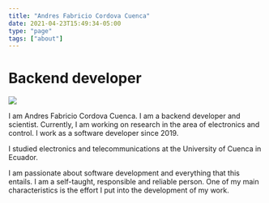 ```yaml
---
title: "Andres Fabricio Cordova Cuenca"
date: 2021-04-23T15:49:34-05:00
type: "page"
tags: ["about"]
---
```


# Backend developer
![](https://i.imgur.com/qZVGgqO.png)

I am Andres Fabricio Cordova Cuenca. I am a backend developer and scientist. Currently, I am working on research in the area of electronics and control. I work as a software developer since 2019.

I studied electronics and telecommunications at the University of Cuenca in Ecuador.

I am passionate about software development and everything that this entails. I am a self-taught, responsible and reliable person. One of my main characteristics is the effort I put into the development of my work.